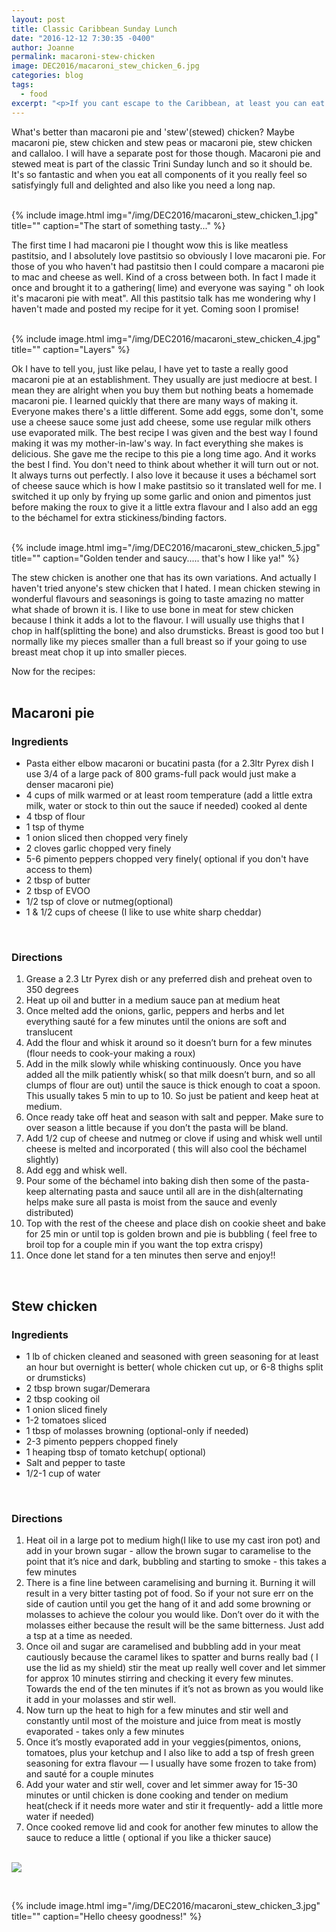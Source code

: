```yaml
---
layout: post
title: Classic Caribbean Sunday Lunch
date: "2016-12-12 7:30:35 -0400"
author: Joanne
permalink: macaroni-stew-chicken
image: DEC2016/macaroni_stew_chicken_6.jpg
categories: blog
tags:
  - food
excerpt: "<p>If you cant escape to the Caribbean, at least you can eat the food and imagine you're there </p>"
---
```


What's better than macaroni pie and 'stew'(stewed) chicken? Maybe macaroni pie, stew chicken and stew peas or macaroni pie, stew chicken and callaloo. I will have a separate post for those though. Macaroni pie and stewed meat is part of the classic Trini Sunday lunch and so it should be. It's so fantastic and when you eat all components of it you really feel so satisfyingly full and delighted and also like you need a long nap.
<br><br>

{% include image.html
            img="/img/DEC2016/macaroni_stew_chicken_1.jpg"
            title=""
            caption="The start of something tasty..." %}

The first time I had macaroni pie I thought wow this is like meatless pastitsio, and I absolutely love pastitsio so obviously I love macaroni pie.  For those of you who haven't had pastitsio then I could compare a macaroni pie to mac and cheese as well.   Kind of a cross between both.  In fact I made it once and brought it to a gathering( lime) and everyone was saying " oh look it's macaroni pie with meat". All this pastitsio talk has me wondering why I haven't made and posted my recipe for it yet.  Coming soon I promise!
<br><br>

{% include image.html
            img="/img/DEC2016/macaroni_stew_chicken_4.jpg"
            title=""
            caption="Layers" %}

Ok I have to tell you, just like pelau, I have yet to taste a really good macaroni pie at an establishment. They usually are just mediocre at best. I mean they are alright when you buy them but nothing beats a homemade macaroni pie.  I learned quickly that there are many ways of making it. Everyone makes there's a little different. Some add eggs, some don't, some use a cheese sauce some just add cheese, some use regular milk others use evaporated milk.  The best recipe I was given and the best way I found making it was my mother-in-law's way. In fact everything she makes is delicious.  She gave me the recipe to this pie a long time ago. And it works the best I find.  You don't need to think about whether it will turn out or not.  It always turns out perfectly.  I also love it because it uses a béchamel sort of cheese sauce which is how I make pastitsio so it translated well for me.  I switched it up only by frying up some garlic and onion and pimentos just before making the roux to give it a little extra flavour and I also add an egg to the béchamel for extra stickiness/binding factors.  
<br>

{% include image.html
            img="/img/DEC2016/macaroni_stew_chicken_5.jpg"
            title=""
            caption="Golden tender and saucy..... that's how I like ya!" %}

The stew chicken is another one that has its own variations.  And actually I haven't tried anyone's stew chicken that I hated.  I mean chicken stewing in wonderful flavours and seasonings is going to taste amazing no matter what shade of brown it is. I like to use bone in meat for stew chicken because I think it adds a lot to the flavour.  I will usually use thighs that I chop in half(splitting the bone) and also drumsticks. Breast is good too but I normally like my pieces smaller than a full breast so if your going to use breast meat chop it up into smaller pieces.
<br>

Now for the recipes:
<br><br>

## Macaroni pie

### Ingredients

* Pasta either elbow macaroni or bucatini pasta (for a 2.3ltr Pyrex dish I use 3/4 of a large pack of 800 grams-full pack would just make a denser macaroni pie)
* 4 cups of milk warmed or at least room temperature (add a little extra milk, water or stock to thin out the sauce if needed) cooked al dente
* 4 tbsp of flour
* 1 tsp of thyme
* 1 onion sliced then chopped very finely
* 2 cloves garlic chopped very finely
* 5-6 pimento peppers chopped very finely( optional if you don't have access to them)
* 2 tbsp of butter
* 2 tbsp of EVOO
* 1/2 tsp of clove or nutmeg(optional)
* 1 & 1/2 cups of cheese (I like to use white sharp cheddar)
<br>

### Directions

1. Grease a 2.3 Ltr Pyrex dish or any preferred dish and preheat oven to 350 degrees
1. Heat up oil and butter in a medium sauce pan at medium heat
1. Once melted add the onions, garlic, peppers and herbs and let everything sauté for a few minutes until the onions are soft and translucent
1. Add the flour and whisk it around so it doesn’t burn for a few minutes (flour needs to cook-your making a roux)
1. Add in the milk slowly while whisking continuously. Once you have added all the milk patiently whisk( so that milk doesn’t burn, and so all clumps of flour are out) until the sauce is thick enough to coat a spoon. This usually takes 5 min to up to 10. So just be patient and keep heat at medium.
1. Once ready take off heat and season with salt and pepper. Make sure to over season a little because if you don’t the pasta will be bland.
1. Add 1/2 cup of cheese and nutmeg or clove if using and whisk well until cheese is melted and incorporated ( this will also cool the béchamel slightly)
1. Add egg and whisk well.
1. Pour some of the béchamel into baking dish then some of the pasta- keep alternating pasta and sauce until all are in the dish(alternating helps make sure all pasta is moist from the sauce and evenly distributed)
1. Top with the rest of the cheese and place dish on cookie sheet and bake for 25 min or until top is golden brown and pie is bubbling ( feel free to broil top for a couple min if you want the top extra crispy)
1. Once done let stand for a ten minutes then serve and enjoy!!
<br>

## Stew chicken

### Ingredients

* 1 lb of chicken cleaned and seasoned with green seasoning for at least an hour but overnight is better( whole chicken cut up, or 6-8 thighs split or drumsticks)
* 2 tbsp brown sugar/Demerara
* 2 tbsp cooking oil
* 1 onion sliced finely
* 1-2 tomatoes sliced
* 1 tbsp of molasses browning (optional-only if needed)
* 2-3 pimento peppers chopped finely
* 1 heaping tbsp of tomato ketchup( optional)
* Salt and pepper to taste
* 1/2-1 cup of water
<br>

### Directions

1. Heat oil in a large pot to medium high(I like to use my cast iron pot) and add in your brown sugar - allow the brown sugar to caramelise to the point that it’s nice and dark, bubbling and starting to smoke - this takes a few minutes 
2. There is a fine line between caramelising and burning it. Burning it will result in a very bitter tasting pot of food. So if your not sure err on the side of caution until you get the hang of it and add some browning or molasses to achieve the colour you would like. Don’t over do it with the molasses either because the result will be the same bitterness. Just add a tsp at a time as needed. 
3. Once oil and sugar are caramelised and bubbling add in your meat cautiously because the caramel likes to spatter and burns really bad ( I use the lid as my shield) stir the meat up really well cover and let simmer for approx 10 minutes stirring and checking it every few minutes. Towards the end of the ten minutes if it’s not as brown as you would like it add in your molasses and stir well. 
4. Now turn up the heat to high for a few minutes and stir well and constantly until most of the moisture and juice from meat is mostly evaporated - takes only a few minutes 
5. Once it’s mostly evaporated add in your veggies(pimentos, onions, tomatoes, plus your ketchup and I also like to add a tsp of fresh green seasoning for extra flavour — I usually have some frozen to take from) and sauté for a couple minutes
6. Add your water and stir well, cover and let simmer away for 15-30 minutes or until chicken is done cooking and tender on medium heat(check if it needs more water and stir it frequently- add a little more water if needed)
7. Once cooked remove lid and cook for another few minutes to allow the sauce to reduce a little ( optional if you like a thicker sauce) 
<br><br>

<p class="apple__news__logo"><a href="https://apple.news/TKVtoVhGUQSuiufA4bqI-gg"><img src="{{ basesite.url }}/img/apple_news.svg" /></a></p>
<br>

{% include image.html
            img="/img/DEC2016/macaroni_stew_chicken_3.jpg"
            title=""
            caption="Hello cheesy goodness!" %}
